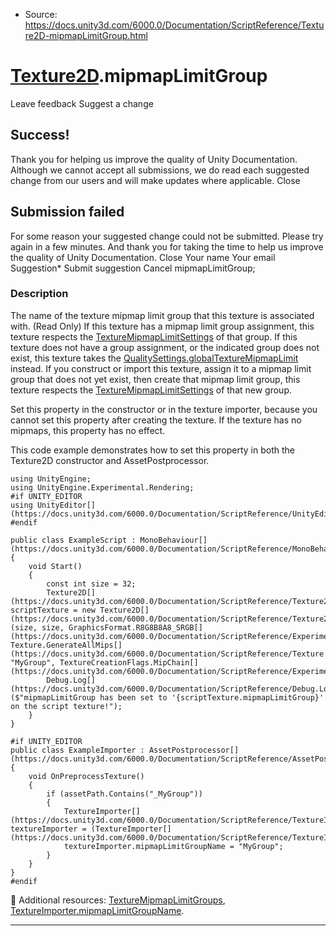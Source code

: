 * Source: https://docs.unity3d.com/6000.0/Documentation/ScriptReference/Texture2D-mipmapLimitGroup.html

#  [Texture2D](https://docs.unity3d.com/6000.0/Documentation/ScriptReference/Texture2D.html).mipmapLimitGroup
Leave feedback
Suggest a change
## Success!
Thank you for helping us improve the quality of Unity Documentation. Although we cannot accept all submissions, we do read each suggested change from our users and will make updates where applicable.
Close
## Submission failed
For some reason your suggested change could not be submitted. Please <a>try again</a> in a few minutes. And thank you for taking the time to help us improve the quality of Unity Documentation.
Close
Your name Your email Suggestion* Submit suggestion
Cancel
mipmapLimitGroup; 
### Description
The name of the texture mipmap limit group that this texture is associated with. (Read Only)
If this texture has a mipmap limit group assignment, this texture respects the [TextureMipmapLimitSettings](https://docs.unity3d.com/6000.0/Documentation/ScriptReference/TextureMipmapLimitSettings.html) of that group. If this texture does not have a group assignment, or the indicated group does not exist, this texture takes the [QualitySettings.globalTextureMipmapLimit](https://docs.unity3d.com/6000.0/Documentation/ScriptReference/QualitySettings-globalTextureMipmapLimit.html) instead. If you construct or import this texture, assign it to a mipmap limit group that does not yet exist, then create that mipmap limit group, this texture respects the [TextureMipmapLimitSettings](https://docs.unity3d.com/6000.0/Documentation/ScriptReference/TextureMipmapLimitSettings.html) of that new group.  
  
Set this property in the constructor or in the texture importer, because you cannot set this property after creating the texture. If the texture has no mipmaps, this property has no effect.  
  
This code example demonstrates how to set this property in both the Texture2D constructor and AssetPostprocessor.
```
using UnityEngine;
using UnityEngine.Experimental.Rendering;
#if UNITY_EDITOR
using UnityEditor[](https://docs.unity3d.com/6000.0/Documentation/ScriptReference/UnityEditor.html);
#endif  
  
public class ExampleScript : MonoBehaviour[](https://docs.unity3d.com/6000.0/Documentation/ScriptReference/MonoBehaviour.html)
{
    void Start()
    {
        const int size = 32;
        Texture2D[](https://docs.unity3d.com/6000.0/Documentation/ScriptReference/Texture2D.html) scriptTexture = new Texture2D[](https://docs.unity3d.com/6000.0/Documentation/ScriptReference/Texture2D.html)(size, size, GraphicsFormat.R8G8B8A8_SRGB[](https://docs.unity3d.com/6000.0/Documentation/ScriptReference/Experimental.Rendering.GraphicsFormat.R8G8B8A8_SRGB.html), Texture.GenerateAllMips[](https://docs.unity3d.com/6000.0/Documentation/ScriptReference/Texture.GenerateAllMips.html), "MyGroup", TextureCreationFlags.MipChain[](https://docs.unity3d.com/6000.0/Documentation/ScriptReference/Experimental.Rendering.TextureCreationFlags.MipChain.html));
        Debug.Log[](https://docs.unity3d.com/6000.0/Documentation/ScriptReference/Debug.Log.html)($"mipmapLimitGroup has been set to '{scriptTexture.mipmapLimitGroup}' on the script texture!");
    }
}  
  
#if UNITY_EDITOR
public class ExampleImporter : AssetPostprocessor[](https://docs.unity3d.com/6000.0/Documentation/ScriptReference/AssetPostprocessor.html)
{
    void OnPreprocessTexture()
    {
        if (assetPath.Contains("_MyGroup"))
        {
            TextureImporter[](https://docs.unity3d.com/6000.0/Documentation/ScriptReference/TextureImporter.html) textureImporter = (TextureImporter[](https://docs.unity3d.com/6000.0/Documentation/ScriptReference/TextureImporter.html))assetImporter;
            textureImporter.mipmapLimitGroupName = "MyGroup";
        }
    }
}
#endif

```

Additional resources: [TextureMipmapLimitGroups](https://docs.unity3d.com/6000.0/Documentation/ScriptReference/TextureMipmapLimitGroups.html), [TextureImporter.mipmapLimitGroupName](https://docs.unity3d.com/6000.0/Documentation/ScriptReference/TextureImporter-mipmapLimitGroupName.html).
* * *
